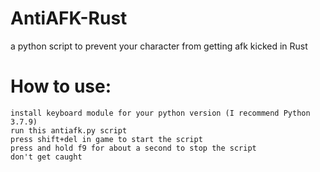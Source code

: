 # AntiAFK-Rust
a python script to prevent your character from getting afk kicked in Rust

# How to use:
    install keyboard module for your python version (I recommend Python 3.7.9)
    run this antiafk.py script
    press shift+del in game to start the script
    press and hold f9 for about a second to stop the script
    don't get caught
